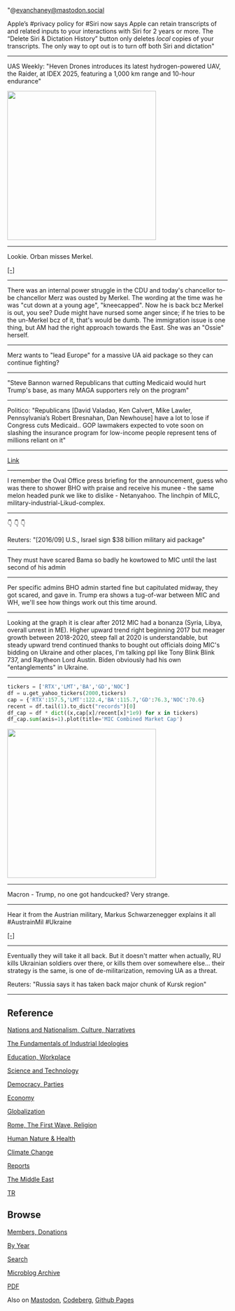 
"@evanchaney@mastodon.social

Apple’s #privacy policy for #Siri now says Apple can retain
transcripts of and related inputs to your interactions with Siri for 2
years or more. The “Delete Siri & Dictation History” button only
deletes _local_ copies of your transcripts. The only way to opt out is
to turn off both Siri and dictation"

---

UAS Weekly: "Heven Drones introduces its latest hydrogen-powered UAV,
the Raider, at IDEX 2025, featuring a 1,000 km range and 10-hour
endurance"

<img width='340' src='https://files.mastodon.social/cache/preview_cards/images/134/204/087/original/63d6bd16cf373118.jpg'/>

---

Lookie. Orban misses Merkel.

[[-]](https://www.youtube.com/embed/7DaVBp3IUO0?start=1998&end=2089)

---

There was an internal power struggle in the CDU and today's chancellor
to-be chancellor Merz was ousted by Merkel. The wording at the time
was he was "cut down at a young age", "kneecapped". Now he is back bcz
Merkel is out, you see? Dude might have nursed some anger since; if he
tries to be the un-Merkel bcz of it, that's would be dumb. The
immigration issue is one thing, but AM had the right approach towards
the East. She was an "Ossie" herself.

---

Merz wants to "lead Europe" for a massive UA aid package so they can
continue fighting?

---

"Steve Bannon warned Republicans that cutting Medicaid would hurt
Trump's base, as many MAGA supporters rely on the program"

---

Politico: "Republicans [David Valadao, Ken Calvert, Mike Lawler,
Pennsylvania’s Robert Bresnahan, Dan Newhouse] have a lot to lose if
Congress cuts Medicaid.. GOP lawmakers expected to vote soon on
slashing the insurance program for low-income people represent tens of
millions reliant on it"

---

[Link](https://www.youtube.com/embed/1b9EZBYqibs?start=81&end=116)

---

I remember the Oval Office press briefing for the announcement, guess
who was there to shower BHO with praise and receive his munee - the
same melon headed punk we like to dislike - Netanyahoo.  The linchpin
of MILC, military-industrial-Likud-complex.

---

👇 👇 👇 

Reuters: "[2016/09] U.S., Israel sign $38 billion military aid
package"

---

They must have scared Bama so badly he kowtowed to MIC until the last
second of his admin

---

Per specific admins BHO admin started fine but capitulated midway,
they got scared, and gave in. Trump era shows a tug-of-war between MIC
and WH, we'll see how things work out this time around.

---

Looking at the graph it is clear after 2012 MIC had a bonanza (Syria,
Libya, overall unrest in ME). Higher upward trend right beginning 2017
but meager growth between 2018-2020, steep fall at 2020 is
understandable, but steady upward trend continued thanks to bought out
officials doing MIC's bidding on Ukraine and other places, I'm talking
ppl like Tony Blink Blink 737, and Raytheon Lord Austin. Biden
obviously had his own "entanglements" in Ukraine.

---

```python
tickers = ['RTX','LMT','BA','GD','NOC']
df = u.get_yahoo_tickers(2000,tickers)
cap = {'RTX':157.5,'LMT':122.4,'BA':115.7,'GD':76.3,'NOC':70.6}
recent = df.tail(1).to_dict("records")[0]
df_cap = df * dict((x,cap[x]/recent[x]*1e9) for x in tickers)
df_cap.sum(axis=1).plot(title='MIC Combined Market Cap')
```

<img width='340' src='https://cdn.fosstodon.org/media_attachments/files/114/057/775/435/730/965/original/f30428ed5f338f9f.jpg'/>

---

Macron - Trump, no one got handcucked? Very strange.

---

Hear it from the Austrian military, Markus Schwarzenegger explains it
all \#AustrainMil \#Ukraine

[[-]](https://www.youtube.com/embed/IDRjughhXMg?start=1019&end=1069)

---

Eventually they will take it all back. But it doesn't matter when
actually, RU kills Ukrainian soldiers over there, or kills them over
somewhere else... their strategy is the same, is one of
de-militarization, removing UA as a threat.

Reuters: "Russia says it has taken back major chunk of Kursk region"

---

## Reference

[Nations and Nationalism, Culture, Narratives](0119/2013/02/nations-and-nationalism.html)

[The Fundamentals of Industrial Ideologies](0119/2011/04/fundamentals-of-industrial-ideologies.html)

[Education, Workplace](0119/2017/09/education-workplace.html)

[Science and Technology](0119/2018/09/science-technology.html)

[Democracy, Parties](0119/2016/11/democracy.html)

[Economy](2021/01/economy.html)

[Globalization](0119/2018/09/globalization.html)

[Rome, The First Wave, Religion](0119/2017/12/rome.html)

[Human Nature & Health](2020/07/human-nature.html)

[Climate Change](2022/01/climate.html)

[Reports](2021/01/reports.html)

[The Middle East](0119/2019/07/middleeast.html)

[TR](../tr/index.html)

## Browse

[Members, Donations](2022/08/members.html)

[By Year](years.html)

[Search](https://muratk5n.github.io/thirdwave/en/search.html)

[Microblog Archive](mbl/index.html)

[PDF](https://www.dropbox.com/scl/fi/8kl0sla1booo83zeb28dn/tw-all.pdf?rlkey=p9r319p8jbzak5du3dasju05y&st=28wknfsp&raw=1)

Also on 
[Mastodon](https://fosstodon.org/@muratk5n),
[Codeberg](https://muratk5n.codeberg.page/en/),
[Github Pages](https://muratk5n.github.io/thirdwave/en/)



